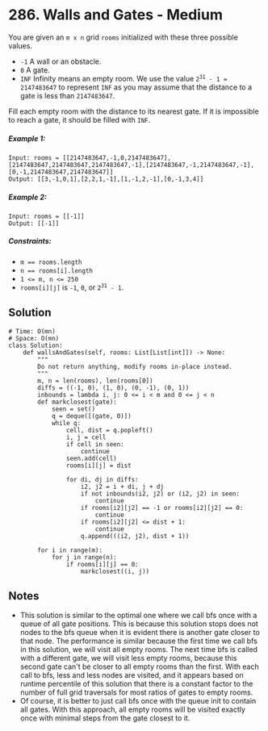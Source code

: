 # 286. Walls and Gates - Medium

You are given an `m x n` grid `rooms` initialized with these three possible values.

- `-1` A wall or an obstacle.
- `0` A gate.
- `INF` Infinity means an empty room. We use the value <code>2<sup>31</sup> - 1 = 2147483647</code> to represent `INF` as you may assume that the distance to a gate is less than `2147483647`.

Fill each empty room with the distance to its nearest gate. If it is impossible to reach a gate, it should be filled with `INF`.

##### Example 1:

```
Input: rooms = [[2147483647,-1,0,2147483647],[2147483647,2147483647,2147483647,-1],[2147483647,-1,2147483647,-1],[0,-1,2147483647,2147483647]]
Output: [[3,-1,0,1],[2,2,1,-1],[1,-1,2,-1],[0,-1,3,4]]
```

##### Example 2:

```
Input: rooms = [[-1]]
Output: [[-1]]
```

##### Constraints:

- `m == rooms.length`
- `n == rooms[i].length`
- `1 <= m, n <= 250`
- `rooms[i][j]` is `-1`, `0`, or <code>2<sup>31</sup> - 1</code>.

## Solution

```
# Time: O(mn)
# Space: O(mn)
class Solution:
    def wallsAndGates(self, rooms: List[List[int]]) -> None:
        """
        Do not return anything, modify rooms in-place instead.
        """
        m, n = len(rooms), len(rooms[0])
        diffs = ((-1, 0), (1, 0), (0, -1), (0, 1))
        inbounds = lambda i, j: 0 <= i < m and 0 <= j < n
        def markclosest(gate):
            seen = set()
            q = deque([(gate, 0)])
            while q:
                cell, dist = q.popleft()
                i, j = cell
                if cell in seen:
                    continue
                seen.add(cell)
                rooms[i][j] = dist
                
                for di, dj in diffs:
                    i2, j2 = i + di, j + dj
                    if not inbounds(i2, j2) or (i2, j2) in seen:
                        continue
                    if rooms[i2][j2] == -1 or rooms[i2][j2] == 0:
                        continue
                    if rooms[i2][j2] <= dist + 1:
                        continue
                    q.append(((i2, j2), dist + 1))
        
        for i in range(m):
            for j in range(n):
                if rooms[i][j] == 0:
                    markclosest((i, j))
```

## Notes
- This solution is similar to the optimal one where we call bfs once with a queue of all gate positions. This is because this solution stops does not nodes to the bfs queue when it is evident there is another gate closer to that node. The performance is similar because the first time we call bfs in this solution, we will visit all empty rooms. The next time bfs is called with a different gate, we will visit less empty rooms, because this second gate can't be closer to all empty rooms than the first. With each call to bfs, less and less nodes are visited, and it appears based on runtime percentile of this solution that there is a constant factor to the number of full grid traversals for most ratios of gates to empty rooms.
- Of course, it is better to just call bfs once with the queue init to contain all gates. With this approach, all empty rooms will be visited exactly once with minimal steps from the gate closest to it.